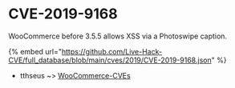 # CVE-2019-9168

WooCommerce before 3.5.5 allows XSS via a Photoswipe caption.

{% embed url="https://github.com/Live-Hack-CVE/full_database/blob/main/cves/2019/CVE-2019-9168.json" %}


* tthseus ~> [WooCommerce-CVEs](https://zeste.alice-snow.ru/2019/database/cve-2019-9168/woocommerce-cves-tthseus)